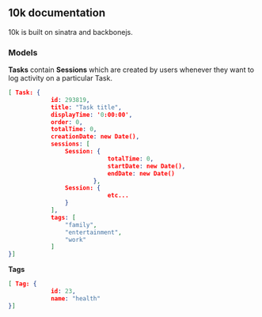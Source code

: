 ## 10k documentation

10k is built on sinatra and backbonejs. 

### Models  

**Tasks** contain **Sessions** which are created by users whenever they want to log activity on a particular Task.

```json
[ Task: {  
            id: 293819,
            title: "Task title",  
            displayTime: '0:00:00',
            order: 0,
            totalTime: 0,
            creationDate: new Date(),
            sessions: [
                Session: {
                            totalTime: 0,
                            startDate: new Date(),
                            endDate: new Date()
                        },
                Session: {
                            etc...
                }
            ],
            tags: [
                "family",
                "entertainment",
                "work"
            ]
}]
```

**Tags**

```json
[ Tag: {
            id: 23,
            name: "health"   
}]
```